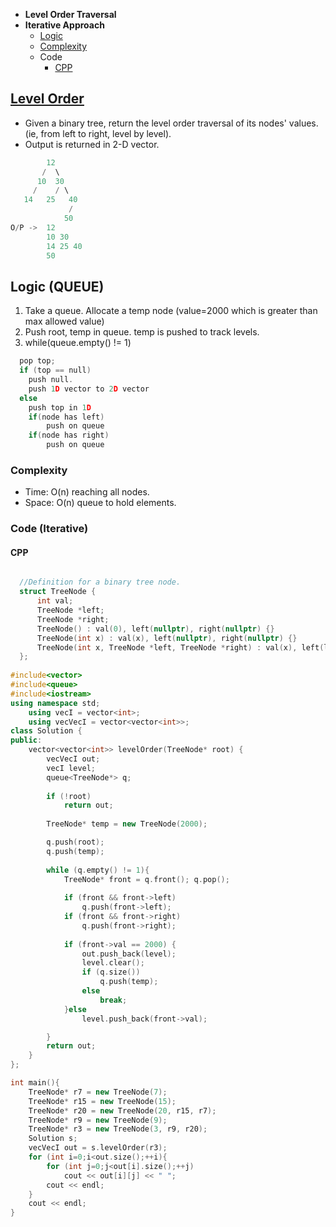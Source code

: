 - **Level Order Traversal**
- **Iterative Approach**
  - [Logic](#l)
  - [Complexity](#c)
  - Code
    - [CPP](#c1)

## [Level Order](https://leetcode.com/problems/binary-tree-level-order-traversal/submissions/)
- Given a binary tree, return the level order traversal of its nodes' values. (ie, from left to right, level by level).
- Output is returned in 2-D vector.
```c++
        12
       /  \
      10  30
     /    / \
   14   25   40
             /
            50
O/P ->  12 
        10 30 
        14 25 40 
        50
```
<a name=l></a>
## Logic (QUEUE)
1. Take a queue. Allocate a temp node (value=2000 which is greater than max allowed value)
2. Push root, temp in queue. temp is pushed to track levels.
3. while(queue.empty() != 1)
```c
  pop top;
  if (top == null)
    push null.
    push 1D vector to 2D vector
  else
    push top in 1D
    if(node has left)
        push on queue
    if(node has right)
        push on queue        
```
<a name=c></a>
### Complexity
- Time: O(n) reaching all nodes.
- Space: O(n) queue to hold elements.
 
### Code (Iterative)
<a name=c1></a>
#### CPP
```cpp

  //Definition for a binary tree node.
  struct TreeNode {
      int val;
      TreeNode *left;
      TreeNode *right;
      TreeNode() : val(0), left(nullptr), right(nullptr) {}
      TreeNode(int x) : val(x), left(nullptr), right(nullptr) {}
      TreeNode(int x, TreeNode *left, TreeNode *right) : val(x), left(left), right(right) {}
  };
 
#include<vector>
#include<queue>
#include<iostream>
using namespace std;
    using vecI = vector<int>;
    using vecVecI = vector<vector<int>>;
class Solution {
public:
    vector<vector<int>> levelOrder(TreeNode* root) {
        vecVecI out;
        vecI level;
        queue<TreeNode*> q;
        
        if (!root)
            return out;
        
        TreeNode* temp = new TreeNode(2000);

        q.push(root);
        q.push(temp);
        
        while (q.empty() != 1){
            TreeNode* front = q.front(); q.pop();
            
            if (front && front->left)
                q.push(front->left);
            if (front && front->right)
                q.push(front->right);
            
            if (front->val == 2000) {
                out.push_back(level);
                level.clear();
                if (q.size())
                    q.push(temp);
                else
                    break;
            }else
                level.push_back(front->val);

        }
        return out;
    }
};

int main(){
    TreeNode* r7 = new TreeNode(7);
    TreeNode* r15 = new TreeNode(15);
    TreeNode* r20 = new TreeNode(20, r15, r7);
    TreeNode* r9 = new TreeNode(9);
    TreeNode* r3 = new TreeNode(3, r9, r20);
    Solution s;
    vecVecI out = s.levelOrder(r3);
    for (int i=0;i<out.size();++i){
        for (int j=0;j<out[i].size();++j)
            cout << out[i][j] << " ";
        cout << endl;
    }
    cout << endl;
}
```
